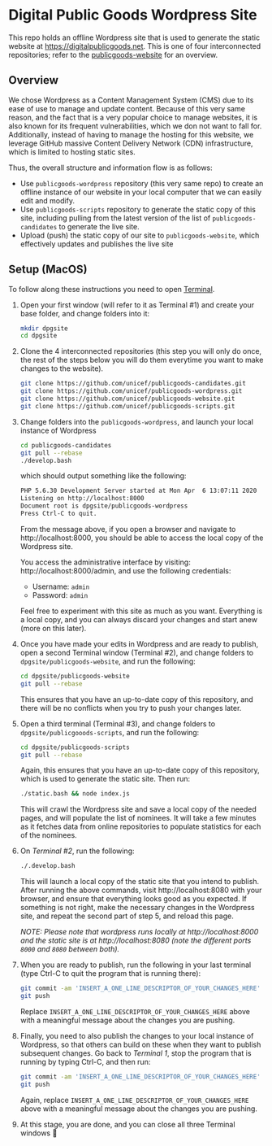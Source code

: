 # Digital Public Goods Wordpress Site

This repo holds an offline Wordpress site that is used to generate the static website at https://digitalpublicgoods.net. This is one of four interconnected repositories; refer to the [publicgoods-website](https://github.com/unicef/publicgoods-website) for an overview.

## Overview

We chose Wordpress as a Content Management System (CMS) due to its ease of use to manage and update content. Because of this very same reason, and the fact that is a very popular choice to manage websites, it is also known for its frequent vulnerabilities, which we don not want to fall for. Additionally, instead of having to manage the hosting for this website, we leverage GitHub massive Content Delivery Network (CDN) infrastructure, which is limited to hosting static sites.

Thus, the overall structure and information flow is as follows:
- Use `publicgoods-wordpress` repository (this very same repo) to create an offline instance of our website in your local computer that we can easily edit and modify.
- Use `publicgoods-scripts` repository to generate the static copy of this site, including pulling from the latest version of the list of `publicgoods-candidates` to generate the live site.
- Upload (push) the static copy of our site to `publicgoods-website`, which effectively updates and publishes the live site

## Setup (MacOS)

To follow along these instructions you need to open [Terminal](https://support.apple.com/guide/terminal/welcome/mac). 

1. Open your first window (will refer to it as Terminal #1) and create your base folder, and change folders into it:

    ```bash
    mkdir dpgsite
    cd dpgsite
    ```

2. Clone the 4 interconnected repositories (this step you will only do once, the rest of the steps below you will do them everytime you want to make changes to the website).

    ```bash
    git clone https://github.com/unicef/publicgoods-candidates.git
    git clone https://github.com/unicef/publicgoods-wordpress.git
    git clone https://github.com/unicef/publicgoods-website.git
    git clone https://github.com/unicef/publicgoods-scripts.git
    ```

3. Change folders into the `publicgoods-wordpress`, and launch your local instance of Wordpress
 
    ```bash
    cd publicgoods-candidates
    git pull --rebase
    ./develop.bash
    ``` 
    
    which should output something like the following:

    ```bash
    PHP 5.6.30 Development Server started at Mon Apr  6 13:07:11 2020
    Listening on http://localhost:8000
    Document root is dpgsite/publicgoods-wordpress
    Press Ctrl-C to quit.
    ```

    From the message above, if you open a browser and navigate to http://localhost:8000, you should be able to access the local copy of the Wordpress site. 

    You access the administrative interface by visiting: http://localhost:8000/admin, and use the following credentials:

    * Username: `admin`
    * Password: `admin`

    Feel free to experiment with this site as much as you want. Everything is a local copy, and you can always discard your changes and start anew (more on this later).

4. Once you have made your edits in Wordpress and are ready to publish, open a second Terminal window (Terminal #2), and change folders to `dpgsite/publicgoods-website`, and run the following:

    ```bash
    cd dpgsite/publicgoods-website
    git pull --rebase
    ```

    This ensures that you have an up-to-date copy of this repository, and there will be no conflicts when you try to push your changes later.

5. Open a third terminal (Terminal #3), and change folders to `dpgsite/publicgooods-scripts`, and run the following:

    ```bash
    cd dpgsite/publicgoods-scripts
    git pull --rebase
    ```

    Again, this ensures that you have an up-to-date copy of this repository, which is used to generate the static site. Then run:

    ```bash
    ./static.bash && node index.js
    ```

    This will crawl the Wordpress site and save a local copy of the needed pages, and will populate the list of nominees. It will take a few minutes as it fetches data from online repositories to populate statistics for each of the nominees.

6. On *Terminal #2*, run the following:

    ```bash
    ./.develop.bash
    ```

    This will launch a local copy of the static site that you intend to publish. After running the above commands, visit http://localhost:8080 with your browser, and ensure that everything looks good as you expected. If something is not right, make the necessary changes in the Wordpress site, and repeat the second part of step 5, and reload this page.

    *NOTE: Please note that wordpress runs locally at http://localhost:8000 and the static site is at http://localhost:8080 (note the different ports `8000` and `8080` between both).*

6. When you are ready to publish, run the following in your last terminal (type Ctrl-C to quit the program that is running there):

    ```bash
    git commit -am 'INSERT_A_ONE_LINE_DESCRIPTOR_OF_YOUR_CHANGES_HERE'
    git push
    ```

    Replace `INSERT_A_ONE_LINE_DESCRIPTOR_OF_YOUR_CHANGES_HERE` above with a meaningful message about the changes you are pushing.
    
7. Finally, you need to also publish the changes to your local instance of Wordpress, so that others can build on these when they want to publish subsequent changes. Go back to *Terminal 1*, stop the program that is running by typing Ctrl-C, and then run:

    ```bash
    git commit -am 'INSERT_A_ONE_LINE_DESCRIPTOR_OF_YOUR_CHANGES_HERE'
    git push
    ```
    
    Again, replace `INSERT_A_ONE_LINE_DESCRIPTOR_OF_YOUR_CHANGES_HERE` above with a meaningful message about the changes you are pushing.

8. At this stage, you are done, and you can close all three Terminal windows 🙌
